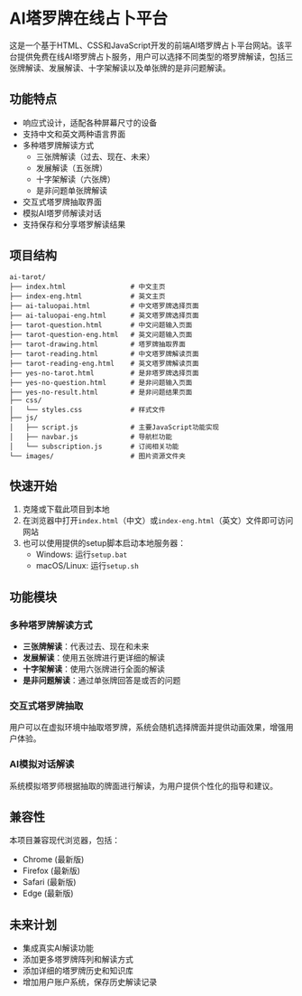 # AI塔罗牌在线占卜平台

这是一个基于HTML、CSS和JavaScript开发的前端AI塔罗牌占卜平台网站。该平台提供免费在线AI塔罗牌占卜服务，用户可以选择不同类型的塔罗牌解读，包括三张牌解读、发展解读、十字架解读以及单张牌的是非问题解读。

## 功能特点

- 响应式设计，适配各种屏幕尺寸的设备
- 支持中文和英文两种语言界面
- 多种塔罗牌解读方式
  - 三张牌解读（过去、现在、未来）
  - 发展解读（五张牌）
  - 十字架解读（六张牌）
  - 是非问题单张牌解读
- 交互式塔罗牌抽取界面
- 模拟AI塔罗师解读对话
- 支持保存和分享塔罗解读结果

## 项目结构

```
ai-tarot/
├── index.html                # 中文主页
├── index-eng.html            # 英文主页
├── ai-taluopai.html          # 中文塔罗牌选择页面
├── ai-taluopai-eng.html      # 英文塔罗牌选择页面
├── tarot-question.html       # 中文问题输入页面
├── tarot-question-eng.html   # 英文问题输入页面
├── tarot-drawing.html        # 塔罗牌抽取界面
├── tarot-reading.html        # 中文塔罗牌解读页面
├── tarot-reading-eng.html    # 英文塔罗牌解读页面
├── yes-no-tarot.html         # 是非塔罗牌选择页面
├── yes-no-question.html      # 是非问题输入页面
├── yes-no-result.html        # 是非问题结果页面
├── css/
│   └── styles.css            # 样式文件
├── js/
│   ├── script.js             # 主要JavaScript功能实现
│   ├── navbar.js             # 导航栏功能
│   └── subscription.js       # 订阅相关功能
└── images/                   # 图片资源文件夹
```

## 快速开始

1. 克隆或下载此项目到本地
2. 在浏览器中打开`index.html`（中文）或`index-eng.html`（英文）文件即可访问网站
3. 也可以使用提供的setup脚本启动本地服务器：
   - Windows: 运行`setup.bat`
   - macOS/Linux: 运行`setup.sh`

## 功能模块

### 多种塔罗牌解读方式

- **三张牌解读**：代表过去、现在和未来
- **发展解读**：使用五张牌进行更详细的解读
- **十字架解读**：使用六张牌进行全面的解读
- **是非问题解读**：通过单张牌回答是或否的问题

### 交互式塔罗牌抽取

用户可以在虚拟环境中抽取塔罗牌，系统会随机选择牌面并提供动画效果，增强用户体验。

### AI模拟对话解读

系统模拟塔罗师根据抽取的牌面进行解读，为用户提供个性化的指导和建议。

## 兼容性

本项目兼容现代浏览器，包括：

- Chrome (最新版)
- Firefox (最新版)
- Safari (最新版)
- Edge (最新版)

## 未来计划

- 集成真实AI解读功能
- 添加更多塔罗牌阵列和解读方式
- 添加详细的塔罗牌历史和知识库
- 增加用户账户系统，保存历史解读记录 